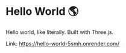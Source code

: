 # Hello World 🌎

Hello world, like literally. Built with Three.js.

Link: https://hello-world-5smh.onrender.com/
